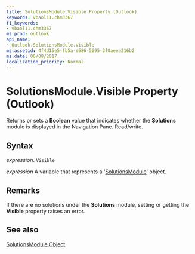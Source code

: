 ```yaml
---
title: SolutionsModule.Visible Property (Outlook)
keywords: vbaol11.chm3367
f1_keywords:
- vbaol11.chm3367
ms.prod: outlook
api_name:
- Outlook.SolutionsModule.Visible
ms.assetid: 4f4d15e5-fb5a-e586-5695-3f0aeea216b2
ms.date: 06/08/2017
localization_priority: Normal
---
```



# SolutionsModule.Visible Property (Outlook)

Returns or sets a  **Boolean** value that indicates whether the **Solutions** module is displayed in the Navigation Pane. Read/write.


## Syntax

_expression_. `Visible`

_expression_ A variable that represents a '[SolutionsModule](Outlook.SolutionsModule.md)' object.


## Remarks

If there are no solutions under the  **Solutions** module, setting or getting the **Visible** property raises an error.


## See also


[SolutionsModule Object](Outlook.SolutionsModule.md)

